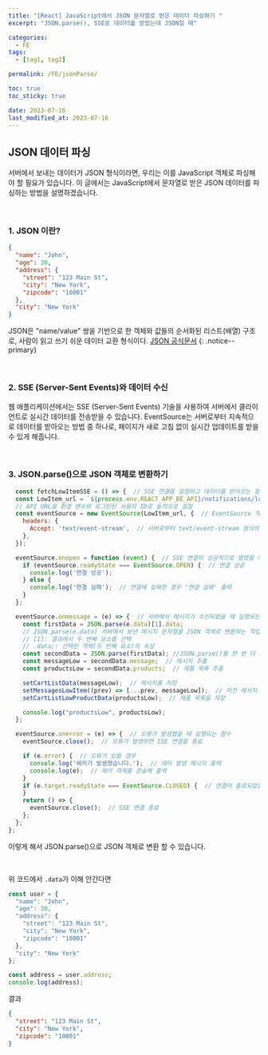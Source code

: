 ```yaml
---
title: "[React] JavaScript에서 JSON 문자열로 받은 데이터 파싱하기 "
excerpt: "JSON.parse(), SSE로 데이터를 받았는데 JSON일 때"

categories:
  - FE
tags:
  - [tag1, tag2]

permalink: /FE/jsonParse/

toc: true
toc_sticky: true

date: 2023-07-16
last_modified_at: 2023-07-16
---
```


## JSON 데이터 파싱
서버에서 보내는 데이터가 JSON 형식이라면, 우리는 이를 JavaScript 객체로 파싱해야 할 필요가 있습니다. 이 글에서는 JavaScript에서 문자열로 받은 JSON 데이터를 파싱하는 방법을 설명하겠습니다.

<br>

### 1. JSON 이란?
```json
{
  "name": "John",
  "age": 30,
  "address": {
    "street": "123 Main St",
    "city": "New York",
    "zipcode": "10001"
  },
  "city": "New York"
}
```
JSON은 "name/value" 쌍을 기반으로 한 객체와 값들의 순서화된 리스트(배열) 구조로, 사람이 읽고 쓰기 쉬운 데이터 교환 형식이다.
[JSON 공식문서](https://www.json.org/json-ko.html)
{: .notice--primary}  

<br>

### 2. SSE (Server-Sent Events)와 데이터 수신
웹 애플리케이션에서는 SSE (Server-Sent Events) 기술을 사용하여 서버에서 클라이언트로 실시간 데이터를 전송받을 수 있습니다. EventSource는 서버로부터 지속적으로 데이터를 받아오는 방법 중 하나로, 페이지가 새로 고침 없이 실시간 업데이트를 받을 수 있게 해줍니다.

<br>

### 3. JSON.parse()으로 JSON 객체로 변환하기
```javascript
  const fetchLowItemSSE = () => {  // SSE 연결을 설정하고 데이터를 받아오는 함수
  const LowItem_url = `${process.env.REACT_APP_BE_API}/notifications/low-inventory/${loginData.store_id}`;  
  // API URL을 환경 변수와 로그인된 사용자 ID로 동적으로 설정
  const eventSource = new EventSource(LowItem_url, {  // EventSource 객체를 사용하여 SSE 연결
    headers: {
      Accept: 'text/event-stream',  // 서버로부터 text/event-stream 형식의 데이터를 받겠다는 요청
    },
  });

  eventSource.onopen = function (event) {  // SSE 연결이 성공적으로 열렸을 때 실행되는 함수
    if (eventSource.readyState === EventSource.OPEN) {  // 연결 성공
      console.log('연결 성공'); 
    } else {
      console.log('연결 실패');  // 연결에 실패한 경우 '연결 실패' 출력
    }
  };

  eventSource.onmessage = (e) => {  // 서버에서 메시지가 수신되었을 때 실행되는 함수
    const firstData = JSON.parse(e.data)[1].data;  
    // JSON.parse(e.data) 서버에서 보낸 메시지 문자열을 JSON 객체로 변환하는 작업을 수행
    // [1]: 결과에서 두 번째 요소를 선택
    // .data;: 선택된 객체(두 번째 요소)의 속성
    const secondData = JSON.parse(firstData); //JSON.parse()를 한 번 더 호출하여 객체로 변환
    const messageLow = secondData.message;  // 메시지 추출
    const productsLow = secondData.products;  // 제품 목록 추출

    setCartListData(messageLow);  // 메시지를 저장
    setMessagesLowItem((prev) => [...prev, messageLow]);  // 이전 메시지 목록에 새로운 메시지를 추가
    setCartListLowProductData(productsLow);  // 제품 목록을 저장

    console.log("productsLow", productsLow); 
  };

  eventSource.onerror = (e) => {  // 오류가 발생했을 때 실행되는 함수
    eventSource.close();  // 오류가 발생하면 SSE 연결을 종료

    if (e.error) {  // 오류가 있을 경우
      console.log('에러가 발생했습니다.');  // 에러 발생 메시지 출력
      console.log(e);  // 에러 객체를 콘솔에 출력
    }
    if (e.target.readyState === EventSource.CLOSED) {  // 연결이 종료되었을 때 실행되는 코드
    }
    return () => {
      eventSource.close();  // SSE 연결 종료
    };
  };
};

```
이렇게 해서 JSON.parse()으로 JSON 객체로 변환 할 수 있습니다.

<br>

위 코드에서 `.data`가 이해 안간다면

```javascript
const user = {
  "name": "John",
  "age": 30,
  "address": {
    "street": "123 Main St",
    "city": "New York",
    "zipcode": "10001"
  },
  "city": "New York"
};

const address = user.address;
console.log(address);
```
결과  
```json
{
  "street": "123 Main St",
  "city": "New York",
  "zipcode": "10001"
}
```